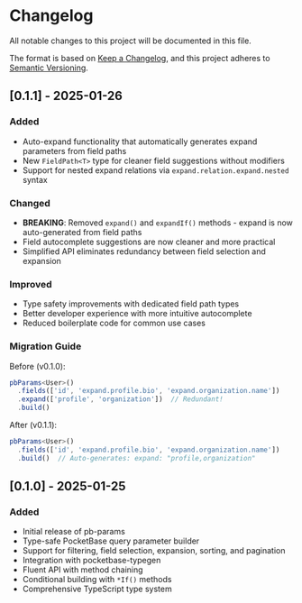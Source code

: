 # Changelog

All notable changes to this project will be documented in this file.

The format is based on [Keep a Changelog](https://keepachangelog.com/en/1.0.0/),
and this project adheres to [Semantic Versioning](https://semver.org/spec/v2.0.0.html).

## [0.1.1] - 2025-01-26

### Added
- Auto-expand functionality that automatically generates expand parameters from field paths
- New `FieldPath<T>` type for cleaner field suggestions without modifiers
- Support for nested expand relations via `expand.relation.expand.nested` syntax

### Changed
- **BREAKING**: Removed `expand()` and `expandIf()` methods - expand is now auto-generated from field paths
- Field autocomplete suggestions are now cleaner and more practical
- Simplified API eliminates redundancy between field selection and expansion

### Improved
- Type safety improvements with dedicated field path types
- Better developer experience with more intuitive autocomplete
- Reduced boilerplate code for common use cases

### Migration Guide
Before (v0.1.0):
```typescript
pbParams<User>()
  .fields(['id', 'expand.profile.bio', 'expand.organization.name'])
  .expand(['profile', 'organization'])  // Redundant!
  .build()
```

After (v0.1.1):
```typescript
pbParams<User>()
  .fields(['id', 'expand.profile.bio', 'expand.organization.name'])
  .build()  // Auto-generates: expand: "profile,organization"
```

## [0.1.0] - 2025-01-25

### Added
- Initial release of pb-params
- Type-safe PocketBase query parameter builder
- Support for filtering, field selection, expansion, sorting, and pagination
- Integration with pocketbase-typegen
- Fluent API with method chaining
- Conditional building with `*If()` methods
- Comprehensive TypeScript type system